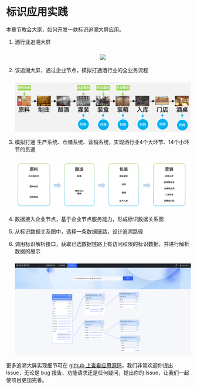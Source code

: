 # 标识应用实践

本章节教会大家，如何开发一款标识追溯大屏应用。

1. 酒行业追溯大屏
    <center><img src="./images/image-1.png" style="margin-top:10px;"/></center>

2. 该追溯大屏，通过企业节点，模拟打通酒行业的全业务流程
    <center><img src="./images/image-2.png" style="margin-top:10px;"/></center>

3. 模拟打通 生产系统、仓储系统、营销系统，实现酒行业4个大环节、14个小环节的贯通
    <center><img src="./images/image-3.png" style="margin-top:10px;"/></center>

4. 数据接入企业节点，基于企业节点服务能力，形成标识数据关系图

5. 从标识数据关系图中，选择一条数据链路，设计追溯路径

6. 调用标识解析接口，获取已选数据链路上有访问权限的标识数据，并进行解析数据的展示
    <center><img src="./images/image-4.png" style="margin-top:10px;"/></center>


更多追溯大屏实现细节可在 [github 上查看应用源码](https://github.com/teleinfo-dev)，我们非常欢迎你提出 Issue，无论是 bug 报告、功能请求还是任何疑问，提出你的 Issue，让我们一起使项目更加完善。